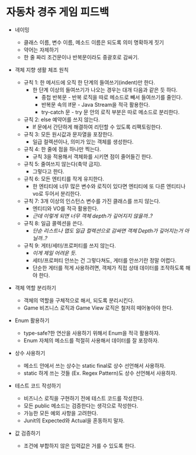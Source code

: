 # 자동차 경주 게임 피드백
* 네이밍
    * 클래스 이름, 변수 이름, 메소드 이름은 되도록 의미 명확하게 짓기
    * 약어는 자제하기
    * 한 줄 짜리 조건문이나 반복문이라도 중괄호로 감싸기.
    
* 객체 지향 생활 체조 원칙
    * 규칙 1: 한 메서드에 오직 한 단계의 들여쓰기(indent)만 한다.
        * 한 단계 이상의 들여쓰기가 나오는 경우는 대개 다음과 같은 듯 하다.
            * 중첩 반복문 - 반복 로직을 따로 메소드로 빼서 들여쓰기를 줄인다.
            * 반복문 속의 If문 - Java Stream을 적극 활용한다.
            * try-catch 문 - try 문 안의 로직 부분은 따로 메소드로 분리한다.
    * 규칙 2: else 예약어를 쓰지 않는다.
        * If 문에서 간단하게 해결하여 리턴할 수 있도록 리팩토링한다.
    * 규칙 3: 모든 원시값과 문자열을 포장한다.
        * 일급 컬렉션이나, 의미가 있는 객체를 생성한다.
    * 규칙 4: 한 줄에 점을 하나만 찍는다.
        * 규칙 3을 적용해서 객체화를 시키면 점이 줄어들긴 한다. 
    * 규칙 5: 줄여쓰지 않는다(축약 금지).
        * 그렇다고 한다.
    * 규칙 6: 모든 엔티티를 작게 유지한다.
        * 한 엔티티에 너무 많은 변수와 로직이 있다면 엔티티에 또 다른 엔티티나 vo로 두어서 분리한다.
    * 규칙 7: 3개 이상의 인스턴스 변수를 가진 클래스를 쓰지 않는다.
        * 엔티티와 VO를 적극 활용한다.
        * _근데 이렇게 되면 너무 객체 depth가 깊어지지 않을까..?_
    * 규칙 8: 일급 콜렉션을 쓴다.
        * _단순 리스트나 맵도 일급 컬렉션으로 감싸면 객체 Depth가 깊어지는거 아닐까..?_
    * 규칙 9: 게터/세터/프로퍼티를 쓰지 않는다.
        * _이게 제일 어려운 듯._
        * 세터/프로퍼티 안쓰는 건 그렇다쳐도, 게터를 안쓰기란 정말 어렵다.
        * 단순한 게터를 적게 사용하려면, 객체가 직접 상태 데이터를 조작하도록 해야 한다.
        
* 객체 역할 분리하기
    * 객체의 역할을 구체적으로 해서, 되도록 분리시킨다.
    * Game 비즈니스 로직과 Game View 로직은 철저히 떼어놓아야 한다.
    
* Enum 활용하기
    * type-safe?한 연산을 사용하기 위해서 Enum을 적극 활용하자.
    * Enum 자체의 메소드를 적절히 사용해서 데이터를 잘 포장하자.
    
* 상수 사용하기
    * 메소드 안에서 쓰는 상수는 static final로 상수 선언해서 사용하자.
    * static 하게 쓰는 것들 (Ex. Regex Pattern)도 상수 선언해서 사용하자.
    
* 테스트 코드 작성하기
    * 비즈니스 로직을 구현하기 전에 테스트 코드를 작성한다.
    * 모든 public 메소드는 검증한다는 생각으로 작성한다.
    * 가능한 모든 예외 사항을 고려한다.
    * Junit의 Expected와 Actual을 혼동하지 말자.
    
* 값 검증하기
    * 조건에 부합하지 않은 입력값은 거를 수 있도록 한다.
    
        

